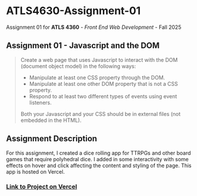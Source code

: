 # ATLS4630-Assignment-01
Assignment 01 for **ATLS 4360** - *Front End Web Development* - Fall 2025

## Assignment 01 - Javascript and the DOM
> Create a web page that uses Javascript to interact with the DOM (document object model) in the following ways:
> 
> - Manipulate at least one CSS property through the DOM.
> - Manipulate at least one other DOM property that is not a CSS property.
> - Respond to at least two different types of events using event listeners.
>
> Both your Javascript and your CSS should be in external files (not embedded in the HTML).

## Assignment Description

For this assignment, I created a dice rolling app for TTRPGs and other board games that require polyhedral dice. I added in some interactivity with some effects on hover and click affecting the content and styling of the page. This app is hosted on Vercel.

### [Link to Project on Vercel](https://atls-4630-assignment-01.vercel.app/)